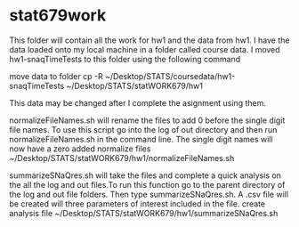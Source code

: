 # stat679work
This folder will contain all the work for hw1 and the data from hw1. I have the data loaded onto my local machine in a folder called course data. I moved hw1-snaqTimeTests to this folder using the following command

move data to folder
cp -R ~/Desktop/STATS/coursedata/hw1-snaqTimeTests ~/Desktop/STATS/statWORK679/hw1

This data may be changed after I complete the asignment using them.

normalizeFileNames.sh will rename the files to add 0 before the single digit file names. To use this script go into the log of out directory and then run normalizeFileNames.sh in the command line. The single digit names will now have a zero added
normalize files
~/Desktop/STATS/statWORK679/hw1/normalizeFileNames.sh

summarizeSNaQres.sh will take the files and complete a quick analysis on the all the log and out files.To run this function go to the parent directory of the log and out file folders. Then type summarizeSNaQres.sh. A .csv file will be created will three parameters of interest included in the file.
create analysis file
~/Desktop/STATS/statWORK679/hw1/summarizeSNaQres.sh


